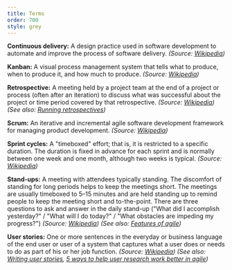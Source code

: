 ```yaml
---
title: Terms
order: 700
style: grey
---
```


**Continuous delivery:** A design practice used in software development to automate and improve the process of software delivery. _(Source: [Wikipedia](http://en.wikipedia.org/wiki/Continuous_delivery))_

**Kanban:** A visual process management system that tells what to produce, when to produce it, and how much to produce. _(Source: [Wikipedia](https://en.wikipedia.org/wiki/Kanban_(development)))_

**Retrospective:** A meeting held by a project team at the end of a project or process (often after an iteration) to discuss what was successful about the project or time period covered by that retrospective. _(Source: [Wikipedia](http://en.wikipedia.org/wiki/Retrospective#Software_development))_ _(See also: [Running retrospectives](https://www.gov.uk/service-manual/agile/running-retrospectives.html))_

**Scrum:** An iterative and incremental agile software development framework for managing product development. _(Source: [Wikipedia](http://en.wikipedia.org/wiki/Scrum_(software_development)))_

**Sprint cycles:** A "timeboxed" effort; that is, it is restricted to a specific duration. The duration is fixed in advance for each sprint and is normally between one week and one month, although two weeks is typical. _(Source: [Wikipedia](http://en.wikipedia.org/wiki/Scrum_(software_development)#Sprint))_

**Stand-ups:** A meeting with attendees typically standing. The discomfort of standing for long periods helps to keep the meetings short. The meetings are usually timeboxed to 5–15 minutes and are held standing up to remind people to keep the meeting short and to-the-point. There are three questions to ask and answer in the daily stand-up ("What did I accomplish yesterday?" / "What will I do today?" / "What obstacles are impeding my progress?") _(Source: [Wikipedia](http://en.wikipedia.org/wiki/Retrospective#Software_development))_ _(See also: [Features of agile](https://www.gov.uk/service-manual/agile-delivery/agile-tools-techniques#daily-standup))_

**User stories:** One or more sentences in the everyday or business language of the end user or user of a system that captures what a user does or needs to do as part of his or her job function. _(Source: [Wikipedia](http://en.wikipedia.org/wiki/User_story))_ _(See also: [Writing user stories](https://www.gov.uk/service-manual/agile/writing-user-stories.html), [5 ways to help user research work better in agile](https://userresearch.blog.gov.uk/2014/05/29/5-ways-to-help-user-research-work-better-in-agile/))_
